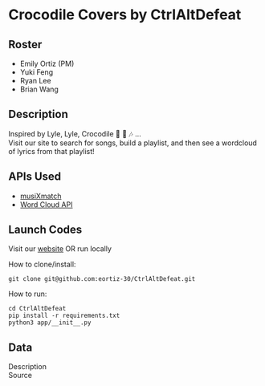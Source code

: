 # Crocodile Covers by CtrlAltDefeat

## Roster
* Emily Ortiz (PM)
* Yuki Feng
* Ryan Lee
* Brian Wang

## Description
Inspired by Lyle, Lyle, Crocodile 🐊 🎤 🎶 ...  
Visit our site to search for songs, build a playlist, and then see a wordcloud of lyrics from that playlist!

## APIs Used
* [musiXmatch](https://github.com/stuy-softdev/notes-and-code/blob/main/api_kb/411_on_musiXmatch.md)
* [Word Cloud API](https://github.com/stuy-softdev/notes-and-code/blob/main/api_kb/411_on_WordCloudAPI.md)

## Launch Codes
Visit our [website](https://crocodilecovers.me/) OR run locally 
  
How to clone/install:
```
git clone git@github.com:eortiz-30/CtrlAltDefeat.git
```
How to run:
```
cd CtrlAltDefeat
pip install -r requirements.txt
python3 app/__init__.py
```

## Data
Description  
Source
